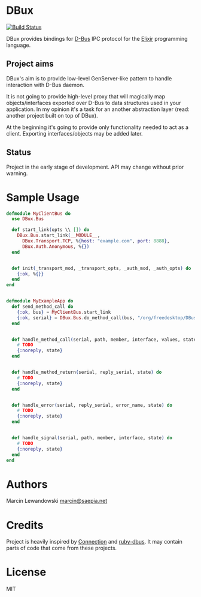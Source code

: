 # DBux
[![Build Status](https://travis-ci.org/mspanc/dbux.svg?branch=master)](https://travis-ci.org/mspanc/dbux)

DBux provides bindings for [D-Bus](http://dbus.freedesktop.org) IPC
protocol for the [Elixir](http://elixir-lang.org) programming language.

## Project aims

DBux's aim is to provide low-level GenServer-like pattern to handle interaction
with D-Bus daemon.

It is not going to provide high-level proxy that will magically map
objects/interfaces exported over D-Bus to data structures used in your application.
In my opinion it's a task for an another abstraction layer (read: another project
built on top of DBux).

At the beginning it's going to provide only functionality needed to act as
a client. Exporting interfaces/objects may be added later.

## Status

Project in the early stage of development. API may change without prior warning.

# Sample Usage

```elixir
defmodule MyClientBus do
  use DBux.Bus

  def start_link(opts \\ []) do
    DBux.Bus.start_link(__MODULE__,
      DBux.Transport.TCP, %{host: "example.com", port: 8888},
      DBux.Auth.Anonymous, %{})
  end


  def init(_transport_mod, _transport_opts, _auth_mod, _auth_opts) do
    {:ok, %{}}
  end
end


defmodule MyExampleApp do
  def send_method_call do
    {:ok, bus} = MyClientBus.start_link
    {:ok, serial} = DBux.Bus.do_method_call(bus, "/org/freedesktop/DBus", "org.freedesktop.DBus", "Hello", [], "org.freedesktop.DBus")
  end


  def handle_method_call(serial, path, member, interface, values, state) do
    # TODO
    {:noreply, state}
  end


  def handle_method_return(serial, reply_serial, state) do
    # TODO
    {:noreply, state}
  end


  def handle_error(serial, reply_serial, error_name, state) do
    # TODO
    {:noreply, state}
  end


  def handle_signal(serial, path, member, interface, state) do
    # TODO
    {:noreply, state}
  end
end
```

# Authors

Marcin Lewandowski <marcin@saepia.net>

# Credits

Project is heavily inspired by [Connection](https://hex.pm/packages/connection)
and [ruby-dbus](https://github.com/mvidner/ruby-dbus). It may contain parts of
code that come from these projects.

# License

MIT
